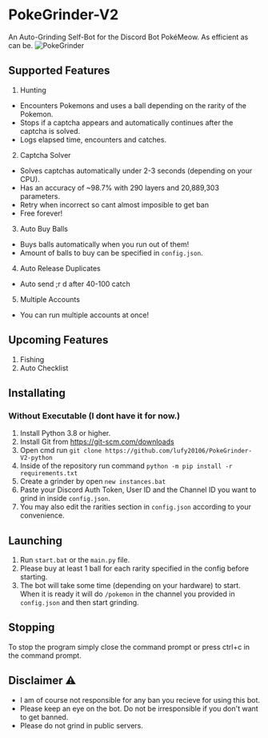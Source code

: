 # PokeGrinder-V2
An Auto-Grinding Self-Bot for the Discord Bot PokéMeow. As efficient as can be.
![PokeGrinder](https://github.com/lufy20106/PokeGrinder-V2-python/assets/144891766/7c9d8aec-3290-4e87-ae5b-5e7d45b60a67)
## Supported Features
1. Hunting
- Encounters Pokemons and uses a ball depending on the rarity of the Pokemon.
- Stops if a captcha appears and automatically continues after the captcha is solved.
- Logs elapsed time, encounters and catches.
2. Captcha Solver
- Solves captchas automatically under 2-3 seconds (depending on your CPU).
- Has an accuracy of ~98.7% with 290 layers and 20,889,303 parameters.
- Retry when incorrect so cant almost imposible to get ban
- Free forever!
3. Auto Buy Balls
- Buys balls automatically when you run out of them!
- Amount of balls to buy can be specified in `config.json`.
4. Auto Release Duplicates
- Auto send ;r d after 40-100 catch
5. Multiple Accounts
- You can run multiple accounts at once!
## Upcoming Features
1. Fishing
2. Auto Checklist
## Installating
### Without Executable (I dont have it for now.)
1. Install Python 3.8 or higher.
2. Install Git from https://git-scm.com/downloads
3. Open cmd run `git clone https://github.com/lufy20106/PokeGrinder-V2-python`
6. Inside of the repository run command `python -m pip install -r requirements.txt`
7. Create a grinder by open `new instances.bat`
8. Paste your Discord Auth Token, User ID and the Channel ID you want to grind in inside `config.json`.
9. You may also edit the rarities section in `config.json` according to your convenience.
## Launching 
1. Run `start.bat` or the `main.py` file.
2. Please buy at least 1 ball for each rarity specified in the config before starting.
3. The bot will take some time (depending on your hardware) to start. When it is ready it will do `/pokemon` in the channel you provided in `config.json` and then start grinding.
## Stopping
To stop the program simply close the command prompt or press ctrl+c in the command prompt.
## Disclaimer ⚠️
- I am of course not responsible for any ban you recieve for using this bot.
- Please keep an eye on the bot. Do not be irresponsible if you don't want to get banned.
- Please do not grind in public servers.
